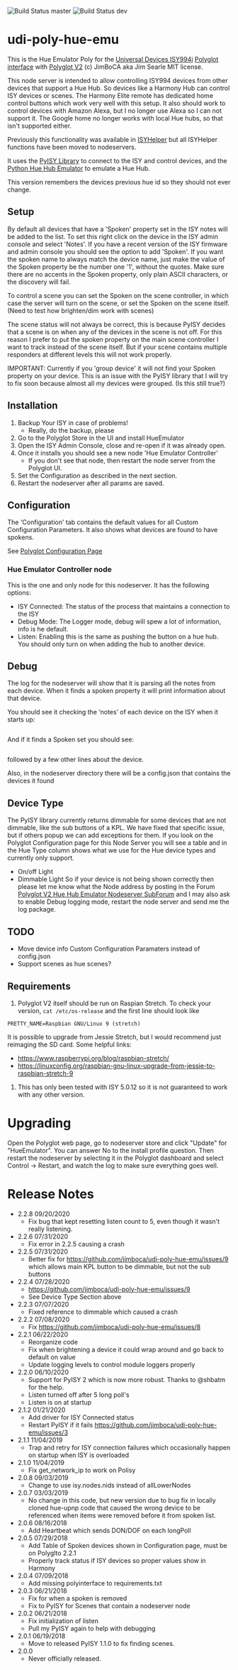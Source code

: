 ![Build Status](https://travis-ci.org/jimboca/udi-poly-hue-emu.svg?branch=master) master
![Build Status](https://travis-ci.org/jimboca/udi-poly-hue-emu.svg?branch=dev) dev


# udi-poly-hue-emu

This is the Hue Emulator Poly for the [Universal Devices ISY994i](https://www.universal-devices.com/residential/ISY) [Polyglot interface](http://www.universal-devices.com/developers/polyglot/docs/) with  [Polyglot V2](https://github.com/Einstein42/udi-polyglotv2)
(c) JimBoCA aka Jim Searle
MIT license.

This node server is intended to allow controlling ISY994 devices from other devices that support a Hue Hub.  So devices like a Harmony Hub can control ISY devices or scenes.  The Harmony Elite remote has dedicated home control buttons which work very well with this setup.  It also should work to control devices with Amazon Alexa, but I no longer use Alexa so I can not support it.  The Google home no longer works with local Hue hubs, so that isn't supported either.

Previously this functionality was available in [ISYHelper](https://github.com/jimboca/ISYHelper) but all ISYHelper functions have been moved to nodeservers.

It uses the [PyISY Library](https://pypi.python.org/pypi/PyISY) to connect to the ISY and control devices, and the [Python Hue Hub Emulator](https://github.com/falk0069/hue-upnp) to emulate a Hue Hub.

This version remembers the devices previous hue id so they should not ever change.

## Setup

By default all devices that have a 'Spoken' property set in the ISY notes will be added to the list.  To set this right click on the device in the ISY admin console and select 'Notes'.  If you have a recent version of the ISY firmware and admin console you should see the option to add 'Spoken'.  If you want the spoken name to always match the device name, just make the value of the Spoken property be the number one '1', without the quotes. Make sure there are no accents in the Spoken property, only plain ASCII characters, or the discovery will fail.

To control a scene you can set the Spoken on the scene controller, in which case the server will turn on the scene, or set the Spoken on the scene itself. (Need to test how brighten/dim work with scenes)

The scene status will not always be correct, this is because PyISY decides that a scene is on when any of the devices in the scene is not off.  For this reason I prefer to put the spoken property on the main scene controller I want to track instead of the scene itself.  But if your scene contains multiple responders at different levels this will not work properly.

IMPORTANT: Currently if you 'group device' it will not find your Spoken property on your device.  This is an issue with the PyISY library that I will try to fix soon because almost all my devices were grouped. (Is this still true?)

## Installation

1. Backup Your ISY in case of problems!
   * Really, do the backup, please
2. Go to the Polyglot Store in the UI and install HueEmulator
3. Open the ISY Admin Console, close and re-open if it was already open.
3. Once it installs you should see a new node 'Hue Emulator Controller'
   * If you don't see that node, then restart the node server from the Polyglot UI.
4. Set the Configuration as described in the next section.
5. Restart the nodeserver after all params are saved.

## Configuration

The 'Configuration' tab contains the default values for all Custom Configuration Parameters.  It also shows what
devices are found to have spokens.

See [Polyglot Configuration Page](POLYGLOT_CONFIG.md)

### Hue Emulator Controller node

This is the one and only node for this nodeserver.  It has the following options:

* ISY Connected: The status of the process that maintains a connection to the ISY
* Debug Mode:  The Logger mode, debug will spew a lot of information, info is he default.
* Listen:  Enabling this is the same as pushing the button on a hue hub.  You should only turn on when adding the hub to another device.

## Debug

The log for the nodeserver will show that it is parsing all the notes from each device.  When it finds a spoken property it will print information about that device.

You should see it checking the ‘notes’ of each device on the ISY when it starts up:
```2018-06-17 21:05:50,246 INFO     ISY Request: http://your.isy.ip:80/rest/nodes/2E%20AD%2073%201/notes
```

And if it finds a Spoken set you should see:
```2018-06-17 21:05:50,339 INFO     ISYHueEmu:refresh: add_spoken_device: name=The Device Nmae, spoken=The Spoken Property
```
followed by a few other lines about the device.

Also, in the nodeserver directory there will be a config.json that contains the devices it found

## Device Type

The PyISY library currently returns dimmable for some devices that are not dimmable, like the sub buttons of a KPL. We have fixed that specific issue, but if others popup we can add exceptions for them.
If you look on the Polyglot Configuration page for this Node Server you will see a table and in the Hue Type column shows what we use for the Hue device types and currently only support.
  - On/off Light
  - Dimmable Light
So if your device is not being shown correctly then please let me know what the Node address by posting in the Forum [Polyglot V2 Hue Hub Emulator Nodeserver SubForum](https://forum.universal-devices.com/forum/147-polyglot-v2-hue-hub-emulator-nodeserver/) and I may also ask to enable Debug logging mode, restart the node server and send me the log package.

## TODO

- Move device info Custom Configuration Paramaters instead of config.json
- Support scenes as hue scenes?

## Requirements

1. Polyglot V2 itself should be run on Raspian Stretch.
  To check your version, ```cat /etc/os-release``` and the first line should look like
  ```
  PRETTY_NAME=Raspbian GNU/Linux 9 (stretch)
  ```
  It is possible to upgrade from Jessie Stretch, but I would recommend just reimaging the SD card.  Some helpful links:
   * https://www.raspberrypi.org/blog/raspbian-stretch/
   * https://linuxconfig.org/raspbian-gnu-linux-upgrade-from-jessie-to-raspbian-stretch-9
1. This has only been tested with ISY 5.0.12 so it is not guaranteed to work with any other version.

# Upgrading

Open the Polyglot web page, go to nodeserver store and click "Update" for "HueEmulator". You can answer No to the install profile question.  Then restart the nodeserver by selecting it in the Polyglot dashboard and select Control -> Restart, and watch the log to make sure everything goes well.

# Release Notes

- 2.2.8 09/20/2020
  - Fix bug that kept resetting listen count to 5, even though it wasn't really listening.
- 2.2.6 07/31/2020
  - Fix error in 2.2.5 causing a crash
- 2.2.5 07/31/2020
  - Better fix for https://github.com/jimboca/udi-poly-hue-emu/issues/9 which allows main KPL button to be dimmable, but not the sub buttons
- 2.2.4 07/28/2020
  - https://github.com/jimboca/udi-poly-hue-emu/issues/9
  - See Device Type Section above
- 2.2.3 07/07/2020
  - Fixed reference to dimmable which caused a crash
- 2.2.2 07/08/2020
  - Fix https://github.com/jimboca/udi-poly-hue-emu/issues/8
- 2.2.1 06/22/2020
  - Reorganize code
  - Fix when brightening a device it could wrap around and go back to default on value
  - Update logging levels to control module loggers properly
- 2.2.0 06/10/2020
  - Support for PyISY 2 which is now more robust.  Thanks to @shbatm for the help.
  - Listen turned off after 5 long poll's
  - Listen is on at startup
- 2.1.2 01/21/2020
  - Add driver for ISY Connected status
  - Restart PyISY if it fails https://github.com/jimboca/udi-poly-hue-emu/issues/3
- 2.1.1 11/04/2019
  - Trap and retry for ISY connection failures which occasionally happen on startup when ISY is overloaded
- 2.1.0 11/04/2019
  - Fix get_network_ip to work on Polisy
- 2.0.8 09/03/2019
  - Change to use isy.nodes.nids instead of allLowerNodes
- 2.0.7 03/03/2019
  - No change in this code, but new version due to bug fix in locally cloned hue-upnp code that caused the wrong device to be referenced when items were removed before it from spoken list.
- 2.0.6 08/16/2018
  - Add Heartbeat which sends DON/DOF on each longPoll
- 2.0.5 07/29/2018
  - Add Table of Spoken devices shown in Configuration page, must be on Polyglto 2.2.1
  - Properly track status if ISY devices so proper values show in Harmony
- 2.0.4 07/09/2018
  - Add missing polyinterface to requirements.txt
- 2.0.3 06/21/2018
  - Fix for when a spoken is removed
  - Fix to PyISY for Scenes that contain a nodeserver node
- 2.0.2 06/21/2018
  - Fix initialization of listen
  - Pull my PyISY again to help with debugging
- 2.0.1 06/19/2018
  - Move to released PyISY 1.1.0 to fix finding scenes.
- 2.0.0
  - Never officially released.
